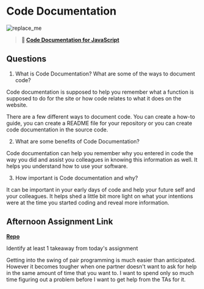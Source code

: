# Code Documentation

![replace_me](https://codeworks.blob.core.windows.net/public/assets/img/illustrations/placeholder.svg)

> **📖 [Code Documentation for JavaScript](https://codeworksacademy.com/fs-student-guide/resources/wk7/02-JSDocs)**

## Questions

1. What is Code Documentation? What are some of the ways to document code?

Code documentation is supposed to help you remember what a function is supposed to do for the site or how code relates to what it does on the website. 

There are a few different ways to document code. You can create a how-to guide, you can create a README file for your repository or you can create code documentation in the source code. 

2. What are some benefits of Code Documentation?

Code documentation can help you remember why you entered in code the way you did and assist you colleagues in knowing this information as well. It helps you understand how to use your software. 

3. How important is Code documentation and why?

It can be important in your early days of code and help your future self and your colleagues. It helps shed a little bit more light on what your intentions were at the time you started coding and reveal more information.

## Afternoon Assignment Link

**[Repo](https://github.com/IsaiahSnyder-Programming/03-14-22-PlanIt)**


Identify at least 1 takeaway from today's assignment

Getting into the swing of pair programming is much easier than anticipated. However it becomes tougher when one partner doesn't want to ask for help in the same amount of time that you want to. I want to spend only so much time figuring out a problem before I want to get help from the TAs for it. 